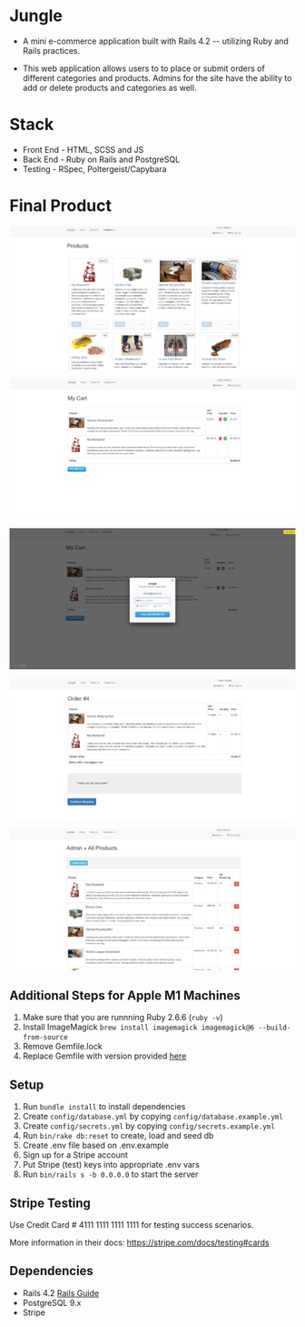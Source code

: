 # Jungle

- A mini e-commerce application built with Rails 4.2 -- utilizing Ruby and Rails practices. 

 - This web application allows users to to place or submit orders of different categories and products. Admins for the site have the ability to add or delete products and categories as well.

# Stack

- Front End - HTML, SCSS and JS
- Back End -  Ruby on Rails and PostgreSQL
- Testing - RSpec, Poltergeist/Capybara


# Final Product

!["Homepage"](https://github.com/JamesMurphyy/jungle-rails/blob/master/docs/Homepage.PNG)

!["My Cart"](https://github.com/JamesMurphyy/jungle-rails/blob/master/docs/My%20Cart%20Page.PNG)

!["Payment Information"](https://github.com/JamesMurphyy/jungle-rails/blob/master/docs/Payment%20Page.PNG)

!["Confirmed Order"](https://github.com/JamesMurphyy/jungle-rails/blob/master/docs/Confirmed%20Orders%20Page.PNG)

!["Admin Products"](https://github.com/JamesMurphyy/jungle-rails/blob/master/docs/Admin%20All%20Products%20Page.PNG)


## Additional Steps for Apple M1 Machines

1. Make sure that you are runnning Ruby 2.6.6 (`ruby -v`)
1. Install ImageMagick `brew install imagemagick imagemagick@6 --build-from-source`
2. Remove Gemfile.lock
3. Replace Gemfile with version provided [here](https://gist.githubusercontent.com/FrancisBourgouin/831795ae12c4704687a0c2496d91a727/raw/ce8e2104f725f43e56650d404169c7b11c33a5c5/Gemfile)

## Setup

1. Run `bundle install` to install dependencies
2. Create `config/database.yml` by copying `config/database.example.yml`
3. Create `config/secrets.yml` by copying `config/secrets.example.yml`
4. Run `bin/rake db:reset` to create, load and seed db
5. Create .env file based on .env.example
6. Sign up for a Stripe account
7. Put Stripe (test) keys into appropriate .env vars
8. Run `bin/rails s -b 0.0.0.0` to start the server

## Stripe Testing

Use Credit Card # 4111 1111 1111 1111 for testing success scenarios.

More information in their docs: <https://stripe.com/docs/testing#cards>

## Dependencies

* Rails 4.2 [Rails Guide](http://guides.rubyonrails.org/v4.2/)
* PostgreSQL 9.x
* Stripe
